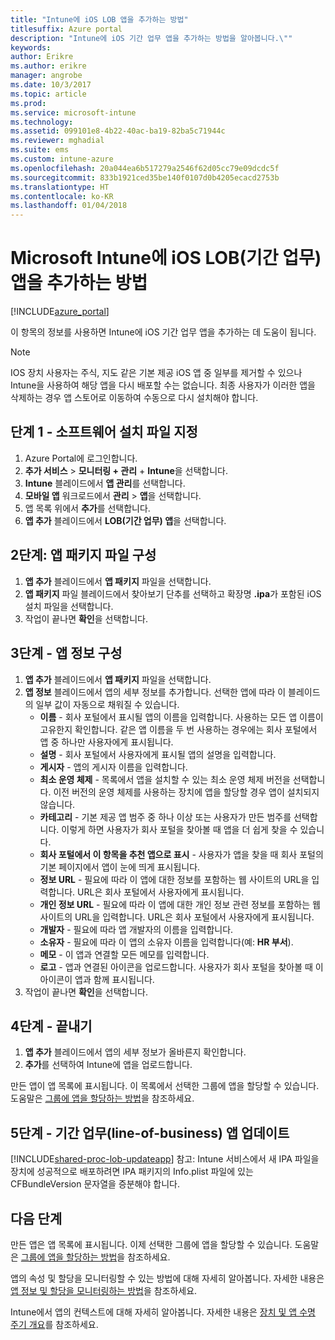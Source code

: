 ```yaml
---
title: "Intune에 iOS LOB 앱을 추가하는 방법"
titlesuffix: Azure portal
description: "Intune에 iOS 기간 업무 앱을 추가하는 방법을 알아봅니다.\""
keywords: 
author: Erikre
ms.author: erikre
manager: angrobe
ms.date: 10/3/2017
ms.topic: article
ms.prod: 
ms.service: microsoft-intune
ms.technology: 
ms.assetid: 099101e8-4b22-40ac-ba19-82ba5c71944c
ms.reviewer: mghadial
ms.suite: ems
ms.custom: intune-azure
ms.openlocfilehash: 20a044ea6b517279a2546f62d05cc79e09dcdc5f
ms.sourcegitcommit: 833b1921ced35be140f0107d0b4205ecacd2753b
ms.translationtype: HT
ms.contentlocale: ko-KR
ms.lasthandoff: 01/04/2018
---
```

# <a name="how-to-add-ios-line-of-business-lob-apps-to-microsoft-intune"></a>Microsoft Intune에 iOS LOB(기간 업무) 앱을 추가하는 방법

[!INCLUDE[azure_portal](./includes/azure_portal.md)]

이 항목의 정보를 사용하면 Intune에 iOS 기간 업무 앱을 추가하는 데 도움이 됩니다.

>[!NOTE]
>IOS 장치 사용자는 주식, 지도 같은 기본 제공 iOS 앱 중 일부를 제거할 수 있으나 Intune을 사용하여 해당 앱을 다시 배포할 수는 없습니다. 최종 사용자가 이러한 앱을 삭제하는 경우 앱 스토어로 이동하여 수동으로 다시 설치해야 합니다.

## <a name="step-1---specify-the-software-setup-file"></a>단계 1 - 소프트웨어 설치 파일 지정

1. Azure Portal에 로그인합니다.
2. **추가 서비스** > **모니터링 + 관리** + **Intune**을 선택합니다.
3. **Intune** 블레이드에서 **앱 관리**를 선택합니다.
4. **모바일 앱** 워크로드에서 **관리** > **앱**을 선택합니다.
5. 앱 목록 위에서 **추가**를 선택합니다.
6. **앱 추가** 블레이드에서 **LOB(기간 업무) 앱**을 선택합니다.

## <a name="step-2---configure-the-app-package-file"></a>2단계: 앱 패키지 파일 구성

1. **앱 추가** 블레이드에서 **앱 패키지** 파일을 선택합니다.
2. **앱 패키지** 파일 블레이드에서 찾아보기 단추를 선택하고 확장명 **.ipa**가 포함된 iOS 설치 파일을 선택합니다.
3. 작업이 끝나면 **확인**을 선택합니다.


## <a name="step-3---configure-app-information"></a>3단계 - 앱 정보 구성

1. **앱 추가** 블레이드에서 **앱 패키지** 파일을 선택합니다.
2. **앱 정보** 블레이드에서 앱의 세부 정보를 추가합니다. 선택한 앱에 따라 이 블레이드의 일부 값이 자동으로 채워질 수 있습니다.
    - **이름** - 회사 포털에서 표시될 앱의 이름을 입력합니다. 사용하는 모든 앱 이름이 고유한지 확인합니다. 같은 앱 이름을 두 번 사용하는 경우에는 회사 포털에서 앱 중 하나만 사용자에게 표시됩니다.
    - **설명** - 회사 포털에서 사용자에게 표시될 앱의 설명을 입력합니다.
    - **게시자** - 앱의 게시자 이름을 입력합니다.
    - **최소 운영 체제** - 목록에서 앱을 설치할 수 있는 최소 운영 체제 버전을 선택합니다. 이전 버전의 운영 체제를 사용하는 장치에 앱을 할당할 경우 앱이 설치되지 않습니다.
    - **카테고리** - 기본 제공 앱 범주 중 하나 이상 또는 사용자가 만든 범주를 선택합니다. 이렇게 하면 사용자가 회사 포털을 찾아볼 때 앱을 더 쉽게 찾을 수 있습니다.
    - **회사 포털에서 이 항목을 추천 앱으로 표시** - 사용자가 앱을 찾을 때 회사 포털의 기본 페이지에서 앱이 눈에 띄게 표시됩니다.
    - **정보 URL** - 필요에 따라 이 앱에 대한 정보를 포함하는 웹 사이트의 URL을 입력합니다. URL은 회사 포털에서 사용자에게 표시됩니다.
    - **개인 정보 URL** - 필요에 따라 이 앱에 대한 개인 정보 관련 정보를 포함하는 웹 사이트의 URL을 입력합니다. URL은 회사 포털에서 사용자에게 표시됩니다.
    - **개발자** - 필요에 따라 앱 개발자의 이름을 입력합니다.
    - **소유자** - 필요에 따라 이 앱의 소유자 이름을 입력합니다(예: **HR 부서**).
    - **메모** - 이 앱과 연결할 모든 메모를 입력합니다.
    - **로고** - 앱과 연결된 아이콘을 업로드합니다. 사용자가 회사 포털을 찾아볼 때 이 아이콘이 앱과 함께 표시됩니다.
3. 작업이 끝나면 **확인**을 선택합니다.

## <a name="step-4---finish-up"></a>4단계 - 끝내기

1. **앱 추가** 블레이드에서 앱의 세부 정보가 올바른지 확인합니다.
2. **추가**를 선택하여 Intune에 앱을 업로드합니다.

만든 앱이 앱 목록에 표시됩니다. 이 목록에서 선택한 그룹에 앱을 할당할 수 있습니다. 도움말은 [그룹에 앱을 할당하는 방법](apps-deploy.md)을 참조하세요.

## <a name="step-5---update-a-line-of-business-app"></a>5단계 - 기간 업무(line-of-business) 앱 업데이트

[!INCLUDE[shared-proc-lob-updateapp](./includes/shared-proc-lob-updateapp.md)] 참고: Intune 서비스에서 새 IPA 파일을 장치에 성공적으로 배포하려면 IPA 패키지의 Info.plist 파일에 있는 CFBundleVersion 문자열을 증분해야 합니다.

## <a name="next-steps"></a>다음 단계

만든 앱은 앱 목록에 표시됩니다. 이제 선택한 그룹에 앱을 할당할 수 있습니다. 도움말은 [그룹에 앱을 할당하는 방법](apps-deploy.md)을 참조하세요.

앱의 속성 및 할당을 모니터링할 수 있는 방법에 대해 자세히 알아봅니다. 자세한 내용은 [앱 정보 및 할당을 모니터링하는 방법](apps-monitor.md)을 참조하세요.

Intune에서 앱의 컨텍스트에 대해 자세히 알아봅니다. 자세한 내용은 [장치 및 앱 수명 주기 개요](introduction-device-app-lifecycles.md)를 참조하세요.
